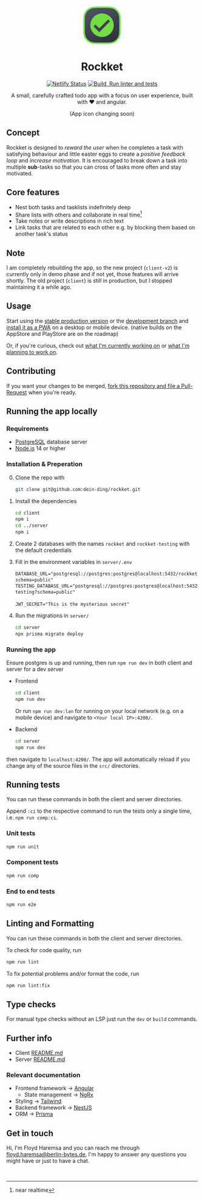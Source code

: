 <div align=center>
<img src="./client/src/assets/todo-app-logo/todo-app-logo.png" height="100px">

# Rockket

[![Netlify Status](https://api.netlify.com/api/v1/badges/f010880f-6648-4146-9d82-b7e050e637ce/deploy-status?branch=main)](https://app.netlify.com/sites/rockket/deploys)
[![Build, Run linter and tests](https://github.com/dein-ding/rockket/actions/workflows/tests.yml/badge.svg)](https://github.com/dein-ding/rockket/actions/workflows/tests.yml)
    
A small, carefully crafted todo app with a focus on user experience, built with ❤️ and angular.

(App icon changing soon)
</div>

## Concept
Rockket is designed to _reward the user_ when he completes a task with satisfying behaviour and little easter eggs to create a _positive feedback loop_ and _increase motivation_. It is encouraged to break down a task into multiple **sub**-tasks so that you can cross of tasks more often and stay motivated.

## Core features
- Nest both tasks and tasklists indefinitely deep
- Share lists with others and collaborate in real time[^1]
- Take notes or write descriptions in rich text
- Link tasks that are related to each other e.g. by blocking them based on another task's status

## Note
I am completely rebuilding the app, so the new project (`client-v2`) is currently only in demo phase and if not yet, those features will arrive shortly.
The old project (`client`) is still in production, but I stopped maintaining it a while ago.

## Usage
Start using the [stable production version](https://rockket.netlify.app) or the [development branch](https://main--rockket.netlify.app) and [install it as a PWA](https://medium.com/progressivewebapps/how-to-install-a-pwa-to-your-device-68a8d37fadc1) on a desktop or mobile device.
(native builds on the AppStore and PlayStore are on the roadmap)

Or, if you're curious, check out [what I'm currently working on](https://github.com/dein-ding/rockket/pulls) or [what I'm planning to work on](https://github.com/dein-ding/rockket/issues).

## Contributing
If you want your changes to be merged, [fork this repository and file a Pull-Request](https://www.youtube.com/watch?v=CML6vfKjQss) when you're ready.

## Running the app locally
### Requirements
- [PostgreSQL](https://www.postgresql.org/download/) database server
- [Node.js](https://nodejs.org/en/download/) 14 or higher

### Installation & Preperation
0. Clone the repo with 
    ```sh
    git clone git@github.com:dein-ding/rockket.git
    ```

1. Install the dependencies
    ```sh
    cd client
    npm i
    cd ../server
    npm i
    ```

2. Create 2 databases with the names `rockket` and `rockket-testing` with the default credentials 

3. Fill in the environment variables in `server/.env`
    ```env
    DATABASE_URL="postgresql://postgres:postgres@localhost:5432/rockket?schema=public"
    TESTING_DATABASE_URL="postgresql://postgres:postgres@localhost:5432/rockket-testing?schema=public"

    JWT_SECRET="This is the mysterious secret"
    ```

4. Run the migrations in `server/`
    ```sh
    cd server
    npx prisma migrate deploy
    ```

### Running the app
Ensure postgres is up and running, then run `npm run dev` in both client and server for a dev server
- Frontend
  ```sh
  cd client
  npm run dev
  ```
  Or run `npm run dev:lan` for running on your local network (e.g. on a mobile device) and navigate to `<Your local IP>:4200/`.

- Backend
  ```sh
  cd server
  npm run dev
  ```

then navigate to `localhost:4200/`.
The app will automatically reload if you change any of the source files in the `src/` directories.

## Running tests
You can run these commands in both the client and server directories.

Append `:ci` to the respective command to run the tests only a single time, i.e. `npm run comp:ci`.

### Unit tests
```sh
npm run unit
```

### Component tests
```sh
npm run comp
```

### End to end tests
```sh
npm run e2e
```

## Linting and Formatting
You can run these commands in both the client and server directories.

To check for code quality, run
```sh
npm run lint
```
To fix potential problems and/or format the code, run
```sh
npm run lint:fix
```

## Type checks
For manual type checks without an LSP just run the `dev` or `build` commands.

## Further info 
- Client [README.md](./client-v2/README.md)
- Server [README.md](./server/README.md)
### Relevant documentation
- Frontend framework -> [Angular](https://angular.io/docs)
    - State management -> [NgRx](https://ngrx.io/docs)
- Styling -> [Tailwind](https://tailwindcss.com/docs/editor-setup)
- Backend framework -> [NestJS](https://docs.nestjs.com)
- ORM -> [Prisma](https://www.prisma.io/docs/)

## Get in touch
Hi, I'm Floyd Haremsa and you can reach me through floyd.haremsa@berlin-bytes.de,
I'm happy to answer any questions you might have or just to have a chat.

<br>

[^1]: near realtime
